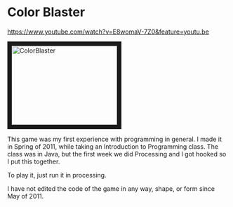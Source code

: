 # Color Blaster

https://www.youtube.com/watch?v=E8womaV-7Z0&feature=youtu.be

<a href="http://www.youtube.com/watch?feature=player_embedded&v=E8womaV-7Z0
" target="_blank"><img src="http://img.youtube.com/vi/E8womaV-7Z0/0.jpg" 
alt="ColorBlaster" width="240" height="180" border="10" /></a>

This game was my first experience with programming in general.  I made it in Spring of 2011, while taking an Introduction to Programming class.  The class was in Java, but the first week we did Processing and I got hooked so I put this together.

To play it, just run it in processing.

I have not edited the code of the game in any way, shape, or form since May of 2011.
